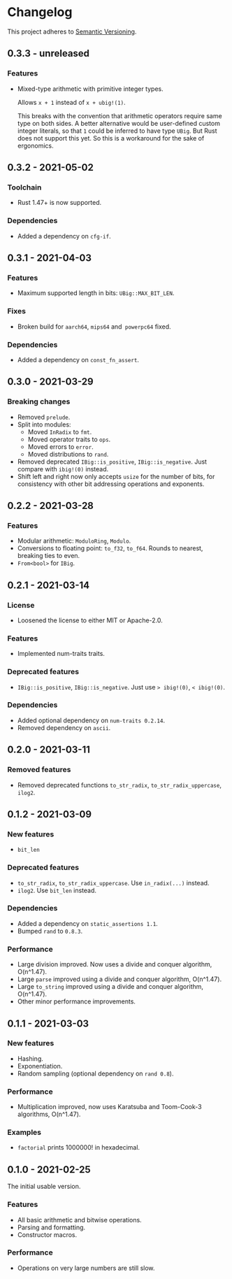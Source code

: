 # Changelog

This project adheres to [Semantic Versioning](https://semver.org/spec/v2.0.0.html).

## 0.3.3 - unreleased

### Features
* Mixed-type arithmetic with primitive integer types.

  Allows `x + 1` instead of `x + ubig!(1)`.
  
  This breaks with the convention that arithmetic operators require same type on both sides. A better alternative would be user-defined custom integer literals, so that `1` could be inferred to have type `UBig`. But Rust does not support this yet. So this is a workaround for the sake of ergonomics.

## 0.3.2 - 2021-05-02

### Toolchain
* Rust 1.47+ is now supported.

### Dependencies
* Added a dependency on `cfg-if`.

## 0.3.1 - 2021-04-03

### Features
* Maximum supported length in bits: `UBig::MAX_BIT_LEN`.

### Fixes
* Broken build for `aarch64`, `mips64` and` powerpc64` fixed.

### Dependencies
* Added a dependency on `const_fn_assert`.

## 0.3.0 - 2021-03-29

### Breaking changes
* Removed `prelude`.
* Split into modules:
  * Moved `InRadix` to `fmt`.
  * Moved operator traits to `ops`.
  * Moved errors to `error`.
  * Moved distributions to `rand`.
* Removed deprecated `IBig::is_positive`, `IBig::is_negative`.
  Just compare with `ibig!(0)` instead.
* Shift left and right now only accepts `usize` for the number of bits, for consistency
  with other bit addressing operations and exponents.

## 0.2.2 - 2021-03-28

### Features
* Modular arithmetic: `ModuloRing`, `Modulo`.
* Conversions to floating point: `to_f32`, `to_f64`. Rounds to nearest, breaking ties to even.
* `From<bool>` for `IBig`.

## 0.2.1 - 2021-03-14

### License

* Loosened the license to either MIT or Apache-2.0.

### Features
* Implemented num-traits traits.

### Deprecated features
* `IBig::is_positive`, `IBig::is_negative`. Just use `> ibig!(0)`, `< ibig!(0)`.

### Dependencies
* Added optional dependency on `num-traits 0.2.14`.
* Removed dependency on `ascii`.

## 0.2.0 - 2021-03-11

### Removed features
* Removed deprecated functions `to_str_radix`, `to_str_radix_uppercase`, `ilog2`.

## 0.1.2 - 2021-03-09

### New features
* `bit_len`

### Deprecated features
* `to_str_radix`, `to_str_radix_uppercase`. Use `in_radix(...)` instead.
* `ilog2`. Use `bit_len` instead.

### Dependencies
* Added a dependency on `static_assertions 1.1`.
* Bumped `rand` to `0.8.3`.

### Performance
* Large division improved. Now uses a divide and conquer algorithm, O(n^1.47).
* Large `parse` improved using a divide and conquer algorithm, O(n^1.47).
* Large `to_string` improved using a divide and conquer algorithm, O(n^1.47).
* Other minor performance improvements.

## 0.1.1 - 2021-03-03

### New features
* Hashing.
* Exponentiation.
* Random sampling (optional dependency on `rand 0.8`).

### Performance
* Multiplication improved, now uses Karatsuba and Toom-Cook-3 algorithms, O(n^1.47).

### Examples
* `factorial` prints 1000000! in hexadecimal.

## 0.1.0 - 2021-02-25

The initial usable version.

### Features
* All basic arithmetic and bitwise operations.
* Parsing and formatting.
* Constructor macros.

### Performance
* Operations on very large numbers are still slow.
